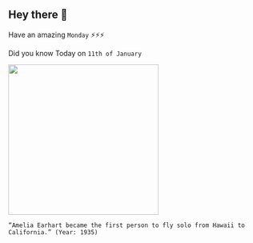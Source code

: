 ## Hey there 👋
Have an amazing `Monday` ⚡⚡⚡

Did you know Today on `11th of January`
 
 [<img src="http://airandspace.si.edu/webimages/previews/SI-73-4032p.jpg" width="300" />](https://pioneersofflight.si.edu/content/earhart-solos-pacific#:~:text=On%20January%2011%E2%80%9312%2C%201935,had%20already%20claimed%20several%20lives.s) 
 ```
“Amelia Earhart became the first person to fly solo from Hawaii to California.” (Year: 1935)
```
